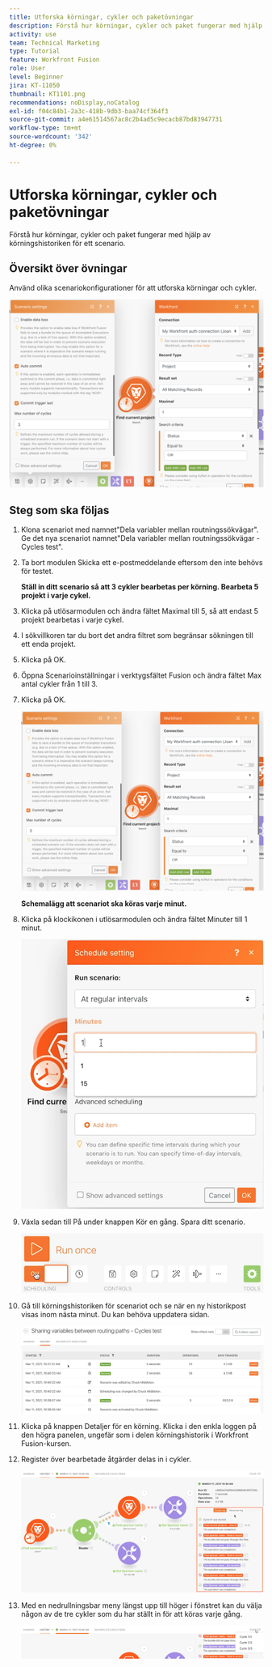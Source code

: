 ```yaml
---
title: Utforska körningar, cykler och paketövningar
description: Förstå hur körningar, cykler och paket fungerar med hjälp av körningshistoriken för ett scenario.
activity: use
team: Technical Marketing
type: Tutorial
feature: Workfront Fusion
role: User
level: Beginner
jira: KT-11050
thumbnail: KT1101.png
recommendations: noDisplay,noCatalog
exl-id: f04c84b1-2a3c-418b-9db3-baa74cf364f3
source-git-commit: a4e61514567ac8c2b4ad5c9ecacb87bd83947731
workflow-type: tm+mt
source-wordcount: '342'
ht-degree: 0%

---
```


# Utforska körningar, cykler och paketövningar

Förstå hur körningar, cykler och paket fungerar med hjälp av körningshistoriken för ett scenario.

## Översikt över övningar

Använd olika scenariokonfigurationer för att utforska körningar och cykler.

![Utforska körcykler och paket Bild 1](../12-exercises/assets/exploring-runs-cycles-and-bundles-walkthrough-1.png)

## Steg som ska följas

1. Klona scenariot med namnet&quot;Dela variabler mellan routningssökvägar&quot;. Ge det nya scenariot namnet&quot;Dela variabler mellan routningssökvägar - Cycles test&quot;.
1. Ta bort modulen Skicka ett e-postmeddelande eftersom den inte behövs för testet.

   **Ställ in ditt scenario så att 3 cykler bearbetas per körning. Bearbeta 5 projekt i varje cykel.**

1. Klicka på utlösarmodulen och ändra fältet Maximal till 5, så att endast 5 projekt bearbetas i varje cykel.
1. I sökvillkoren tar du bort det andra filtret som begränsar sökningen till ett enda projekt.
1. Klicka på OK.

1. Öppna Scenarioinställningar i verktygsfältet Fusion och ändra fältet Max antal cykler från 1 till 3.
1. Klicka på OK.

   ![Utforska körcykler och paket Bild 1](../12-exercises/assets/exploring-runs-cycles-and-bundles-walkthrough-1.png)


   **Schemalägg att scenariot ska köras varje minut.**

1. Klicka på klockikonen i utlösarmodulen och ändra fältet Minuter till 1 minut.

   ![Utforska körcykler och paket Bild 2](../12-exercises/assets/exploring-runs-cycles-and-bundles-walkthrough-2.png)

1. Växla sedan till På under knappen Kör en gång. Spara ditt scenario.

   ![Utforska körcykler och paket Bild 3](../12-exercises/assets/exploring-runs-cycles-and-bundles-walkthrough-3.png)

1. Gå till körningshistoriken för scenariot och se när en ny historikpost visas inom nästa minut. Du kan behöva uppdatera sidan.

   ![Utforska körcykler och paket Bild 1](../12-exercises/assets/exploring-runs-cycles-and-bundles-walkthrough-4.png)

1. Klicka på knappen Detaljer för en körning. Klicka i den enkla loggen på den högra panelen, ungefär som i delen körningshistorik i Workfront Fusion-kursen.
1. Register över bearbetade åtgärder delas in i cykler.

   ![Utforska körcykler och paket Bild 5](../12-exercises/assets/exploring-runs-cycles-and-bundles-walkthrough-5.png)

1. Med en nedrullningsbar meny längst upp till höger i fönstret kan du välja någon av de tre cykler som du har ställt in för att köras varje gång.

   ![Utforska körcykler och paket Bild 6](../12-exercises/assets/exploring-runs-cycles-and-bundles-walkthrough-6.png)

